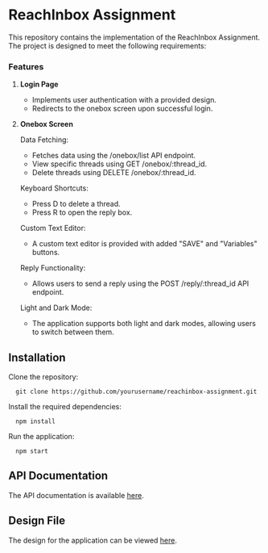 # ReachInbox Assignment

This repository contains the implementation of the ReachInbox Assignment. The project is designed to meet the following requirements:

### Features

1. **Login Page**
   - Implements user authentication with a provided design.
   - Redirects to the onebox screen upon successful login.

2. **Onebox Screen**

   Data Fetching:
   
      - Fetches data using the /onebox/list API endpoint.
      - View specific threads using GET /onebox/:thread_id.
      - Delete threads using DELETE /onebox/:thread_id.
   
   Keyboard Shortcuts:

      - Press D to delete a thread.
      - Press R to open the reply box.

   Custom Text Editor:

      - A custom text editor is provided with added "SAVE" and "Variables" buttons.

   Reply Functionality:
      - Allows users to send a reply using the POST /reply/:thread_id API endpoint.


   Light and Dark Mode:
      - The application supports both light and dark modes, allowing users to switch between them.

## Installation

Clone the repository:

      git clone https://github.com/yourusername/reachinbox-assignment.git

Install the required dependencies:

      npm install

Run the application:

      npm start


## API Documentation
The API documentation is available [here](https://documenter.getpostman.com/view/30630244/2sA2rCTMKr#433eb613-e405-4239-9e2d-f20485b31b27).

## Design File
The design for the application can be viewed [here](https://www.figma.com/file/uECxqvFhEx9dn4ZuO7wqmu/Reachinbox-Assignment?type=design&node-id=0-1&mode=design).
